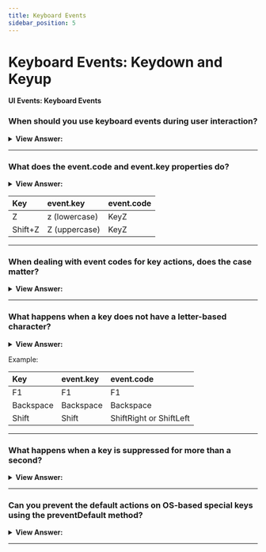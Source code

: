 ```yaml
---
title: Keyboard Events
sidebar_position: 5
---
```


# Keyboard Events: Keydown and Keyup

**UI Events: Keyboard Events**

<head>
  <title>Keyboard Events- JavaScript Interview Questions & Answers</title>
  <meta charSet="utf-8" />
</head>

### When should you use keyboard events during user interaction?

<details>
  <summary><strong>View Answer:</strong></summary>
  <div>
  <div><strong>Interview Response:</strong> Keyboard events should be used when we want to handle keyboard actions (virtual keyboard also counts). For instance, to react on arrow keys Up and Down or hotkeys (including combinations of keys).
    </div>
  </div>
</details>

---

### What does the event.code and event.key properties do?

<details>
  <summary><strong>View Answer:</strong></summary>
  <div>
  <div><strong>Interview Response:</strong> The key property of the event object allows us to get the character, while the code property of the event object allows us to get the “physical key code”. For instance, the same key Z can be pressed with or without Shift. That gives us two different characters: lowercase z and uppercase Z. The event.key is exactly the character, and it will be different. But event.code is the exactly the same for both.
    </div>
  </div>
</details>

| **Key** | **event.key** | **event.code** |
| :------ | :------------ | :------------- |
| Z       | z (lowercase) | KeyZ           |
| Shift+Z | Z (uppercase) | KeyZ           |

---

### When dealing with event codes for key actions, does the case matter?

<details>
  <summary><strong>View Answer:</strong></summary>
  <div>
  <div><strong>Interview Response:</strong> Yes, case matters and all event codes must use Pascal case to receive the appropriate return value, otherwise it will not work. Please evade mistypes: it is KeyZ, not keyZ. The check like event.code=="keyZ" won’t work: the first letter of "Key" must be uppercase.
    </div>
  </div>
</details>

---

### What happens when a key does not have a letter-based character?

<details>
  <summary><strong>View Answer:</strong></summary>
  <div>
  <div><strong>Interview Response:</strong> For instance, special keys like Shift or F1 or others. For those keys, event.key is approximately the same as event.code. Please note that event.code specifies exactly which key is pressed. For instance, most keyboards have two Shift keys: on the left and on the right side. The event.code tells us exactly which one was pressed, and event.key is responsible for the “meaning” of the key: what it is (a “Shift”).
    </div>
  </div>
</details>

Example:

| **Key**   | **event.key** | **event.code**          |
| :-------- | :------------ | :---------------------- |
| F1        | F1            | F1                      |
| Backspace | Backspace     | Backspace               |
| Shift     | Shift         | ShiftRight or ShiftLeft |

---

### What happens when a key is suppressed for more than a second?

<details>
  <summary><strong>View Answer:</strong></summary>
  <div>
  <div><strong>Interview Response:</strong> If a key is being pressed for a long enough time, it starts to “auto-repeat”: the keydown triggers again and again, and then when it’s released, we finally get keyup. So, it is kind of normal to have many keydown and a single keyup. For events triggered by auto-repeat, the event object has event.repeat property set to true.
    </div>
  </div>
</details>

---

### Can you prevent the default actions on OS-based special keys using the preventDefault method?

<details>
  <summary><strong>View Answer:</strong></summary>
  <div>
  <div><strong>Interview Response:</strong> No, preventing the default action on keydown can cancel most of them except for OS-based special keys. For instance, on Windows Alt+F4 closes the current browser window. And there is no way to stop it by preventing the default action in JavaScript. Basically, any behavior outside of the scope of the browser like closing the browser window is not captured by the browser. It is considered an OS level event.
    </div>
  </div>
</details>

---
